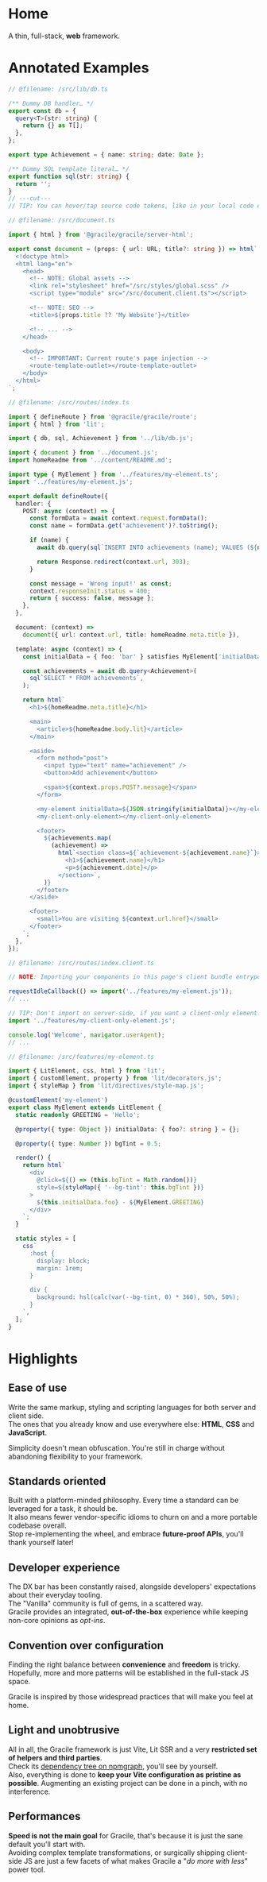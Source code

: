 # Home

<div class="git-only">

A thin, full-stack, **web** framework.

</div>

# <i-c o="ph:lightbulb-duotone"></i-c>Annotated Examples

<section class="code-example">

<!-- ```html
      < !-- NOTE: Bundles entrypoints for the current page assets -- >
      <link rel="stylesheet" href="/src/routes/index.scss" />
      <script type="module" src="/src/routes/index.client.ts"></script>


``` -->

```ts twoslash
// @filename: /src/lib/db.ts

/** Dummy DB handler… */
export const db = {
  query<T>(str: string) {
    return {} as T[];
  },
};

export type Achievement = { name: string; date: Date };

/** Dummy SQL template literal… */
export function sql(str: string) {
  return '';
}
// ---cut---
// TIP: You can hover/tap source code tokens, like in your local code editor, to get more insights.

// @filename: /src/document.ts

import { html } from '@gracile/gracile/server-html';

export const document = (props: { url: URL; title?: string }) => html`
  <!doctype html>
  <html lang="en">
    <head>
      <!-- NOTE: Global assets -->
      <link rel="stylesheet" href="/src/styles/global.scss" />
      <script type="module" src="/src/document.client.ts"></script>

      <!-- NOTE: SEO -->
      <title>${props.title ?? 'My Website'}</title>

      <!-- ... -->
    </head>

    <body>
      <!-- IMPORTANT: Current route's page injection -->
      <route-template-outlet></route-template-outlet>
    </body>
  </html>
`;

// @filename: /src/routes/index.ts

import { defineRoute } from '@gracile/gracile/route';
import { html } from 'lit';

import { db, sql, Achievement } from '../lib/db.js';

import { document } from '../document.js';
import homeReadme from '../content/README.md';

import type { MyElement } from '../features/my-element.ts';
import '../features/my-element.js';

export default defineRoute({
  handler: {
    POST: async (context) => {
      const formData = await context.request.formData();
      const name = formData.get('achievement')?.toString();

      if (name) {
        await db.query(sql`INSERT INTO achievements (name); VALUES (${name})`);

        return Response.redirect(context.url, 303);
      }

      const message = 'Wrong input!' as const;
      context.responseInit.status = 400;
      return { success: false, message };
    },
  },

  document: (context) =>
    document({ url: context.url, title: homeReadme.meta.title }),

  template: async (context) => {
    const initialData = { foo: 'bar' } satisfies MyElement['initialData'];

    const achievements = await db.query<Achievement>(
      sql`SELECT * FROM achievements`,
    );

    return html`
      <h1>${homeReadme.meta.title}</h1>

      <main>
        <article>${homeReadme.body.lit}</article>
      </main>

      <aside>
        <form method="post">
          <input type="text" name="achievement" />
          <button>Add achievement</button>

          <span>${context.props.POST?.message}</span>
        </form>

        <my-element initialData=${JSON.stringify(initialData)}></my-element>
        <my-client-only-element></my-client-only-element>

        <footer>
          ${achievements.map(
            (achievement) =>
              html`<section class=${`achievement-${achievement.name}`}>
                <h1>${achievement.name}</h1>
                <p>${achievement.date}</p>
              </section>`,
          )}
        </footer>
      </aside>

      <footer>
        <small>You are visiting ${context.url.href}</small>
      </footer>
    `;
  },
});

// @filename: /src/routes/index.client.ts

// NOTE: Importing your components in this page's client bundle entrypoint will make the server markup alive.

requestIdleCallback(() => import('../features/my-element.js'));
// ...

// TIP: Don't import on server-side, if you want a client-only element.
import '../features/my-client-only-element.js';

console.log('Welcome', navigator.userAgent);
// ...

// @filename: /src/features/my-element.ts

import { LitElement, css, html } from 'lit';
import { customElement, property } from 'lit/decorators.js';
import { styleMap } from 'lit/directives/style-map.js';

@customElement('my-element')
export class MyElement extends LitElement {
  static readonly GREETING = 'Hello';

  @property({ type: Object }) initialData: { foo?: string } = {};

  @property({ type: Number }) bgTint = 0.5;

  render() {
    return html`
      <div
        @click=${() => (this.bgTint = Math.random())}
        style=${styleMap({ '--bg-tint': this.bgTint })}
      >
        ${this.initialData.foo} - ${MyElement.GREETING}
      </div>
    `;
  }

  static styles = [
    css`
      :host {
        display: block;
        margin: 1rem;
      }

      div {
        background: hsl(calc(var(--bg-tint, 0) * 360), 50%, 50%);
      }
    `,
  ];
}
```

<!-- See the start projects -->

</section>

# <i-c o="ph:highlighter-duotone"></i-c>Highlights

<section class="cards tiles">

<div class="card"><div class="card-content">

## <i-c o="ph:hand-peace-duotone"></i-c>Ease of use

Write the same markup, styling and scripting languages for both server and
client side.  
The ones that you already know and use everywhere else: **HTML**, **CSS** and
**JavaScript**.

Simplicity doesn't mean obfuscation. You're still in charge without abandoning flexibility to your framework.

</div></div><div class="card"><div class="card-content">

## <i-c o="ph:scroll-duotone"></i-c>Standards oriented

Built with a platform-minded philosophy. Every time a standard can be leveraged
for a task, it should be.  
It also means fewer vendor-specific idioms to churn on and a more portable
codebase overall.  
Stop re-implementing the wheel, and embrace **future-proof APIs**, you'll thank
yourself later!

</div></div><div class="card"><div class="card-content">

## <i-c o="ph:head-circuit-duotone"></i-c>Developer experience

The DX bar has been constantly raised, alongside developers' expectations about
their everyday tooling.  
The "Vanilla" community is full of gems, in a scattered way.  
Gracile provides an integrated, **out-of-the-box** experience while keeping
non-core opinions as _opt-ins_.

</div></div><div class="card"><div class="card-content">

## <i-c o="ph:book-open-text-duotone"></i-c>Convention over configuration

Finding the right balance between **convenience** and **freedom** is tricky.  
Hopefully, more and more patterns will be established in the full-stack JS
space.

Gracile is inspired by those widespread practices that will make you feel at
home.

</div></div><div class="card"><div class="card-content">

## <i-c o="ph:feather-duotone"></i-c>Light and unobtrusive

All in all, the Gracile framework is just Vite, Lit SSR and a very **restricted set of helpers and third parties**.  
Check its [dependency tree on npmgraph](https://npmgraph.js.org/?q=@gracile/gracile), you'll see by yourself.  
Also, everything is done to **keep your Vite configuration as pristine as possible**. Augmenting an existing project can be done in a pinch, with no interference.

</div></div><div class="card"><div class="card-content">

## <i-c o="ph:lightning-duotone"></i-c>Performances

**Speed is not the main goal** for Gracile, that's because it is just the sane
default you'll start with.  
Avoiding complex template transformations, or surgically shipping client-side JS
are just a few facets of what makes Gracile a "_do more with less_" power tool.

</div></div>

</section>

<!-- # FAQ

<section>

<asciinema-player
        href="/assets/create-gracile.cast"
        loop
        autoplay
        speed="1.3334"
        theme="gracile"
      >
<asciinema-player-header slot="header"
          >create gracile</asciinema-player-header
        >
</asciinema-player>

</section> -->

<!-- NOTE: You can use inline (deferred) modules or in-path scripts… -->
<!-- <script type="module">
  await new Promise((r) => setTimeout(() => r(console.log('Hi!')), 1500));
</script> -->
